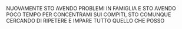 NUOVAMENTE STO AVENDO PROBLEMI IN FAMIGLIA E STO AVENDO POCO TEMPO PER CONCENTRAMI SUI COMPITI, STO COMUNQUE CERCANDO DI RIPETERE E IMPARE TUTTO QUELLO CHE POSSO
